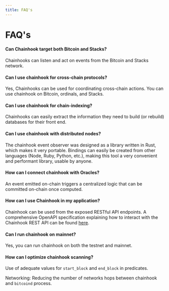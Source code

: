 ```yaml
---
title: FAQ's
---
```


# FAQ's

#### **Can Chainhook target both Bitcoin and Stacks?**

Chainhooks can listen and act on events from the Bitcoin and Stacks network.

#### **Can I use chainhook for cross-chain protocols?**

Yes, Chainhooks can be used for coordinating cross-chain actions. You can use chainhook on Bitcoin, ordinals, and Stacks.

#### **Can I use chainhook for chain-indexing?**

Chainhooks can easily extract the information they need to build (or rebuild) databases for their front end.

#### **Can I use chainhook with distributed nodes?**

The chainhook event observer was designed as a library written in Rust, which makes it very portable. Bindings can easily be created from other languages (Node, Ruby, Python, etc.), making this tool a very convenient and performant library, usable by anyone.

#### **How can I connect chainhook with Oracles?**

An event emitted on-chain triggers a centralized logic that can be committed on-chain once computed.

#### **How can I use Chainhook in my application?**

Chainhook can be used from the exposed RESTful API endpoints. A comprehensive OpenAPI specification explaining how to interact with the Chainhook REST API can be found [here](https://raw.githubusercontent.com/hirosystems/chainhook/develop/docs/chainhook-openapi.json).

#### **Can I run chainhook on mainnet?**

Yes, you can run chainhook on both the testnet and mainnet.

#### **How can I optimize chainhook scanning?**

Use of adequate values for `start_block` and `end_block` in predicates.

Networking: Reducing the number of networks hops between chainhook and `bitcoind` process.
